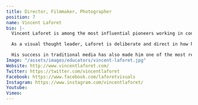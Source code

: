 ```yaml
---
title: Director, Filmmaker, Photographer
position: 7
name: Vincent Laforet
bio: |-
  Vincent Laforet is among the most influential pioneers working in contemporary photography and film today. His unique commercials for such well-known brands as Apple, Nike, General Electric, CNN, and Canon, and his groundbreaking photography for magazines such as National Geographic, Vanity Fair, and Sports Illustrated, to name just a few, cover a broad spectrum of subjects and narratives. Yet a common thread runs through his work: It always features cutting-edge technologies that make the photographs and films inventive, iconic and unforgettable.

  As a visual thought leader, Laforet is deliberate and direct in how he talks about his work and teaches his craft, whether speaking to millions on national news networks, like CBS Sunday Morning, or working one-on-one with directors and photographers in film or photo workshops. He's also a popular speaker at media, photo and film conventions, and is a highly sought-after advisor to start-up Silicon Valley companies.

  His success in traditional media has also made him one of the most recognizable photographers in the world of social media: More than 40 million people online have seen and shared his mesmerizing, high-altitude, nocturnal, aerial photos of cities around the world, which have been collected and published in his photography book, Air.
Image: "/assets/images/educators/vincent-laforet.jpg"
Website: http://www.vincentlaforet.com/
Twitter: https://twitter.com/vincentlaforet
Facebook: https://www.facebook.com/laforetvisuals
Instagram: https://www.instagram.com/vincentlaforet/
Youtube: 
Vimeo: 
---
```


